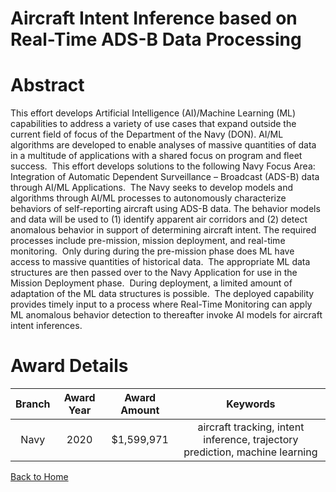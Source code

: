 
Aircraft Intent Inference based on Real-Time ADS-B Data Processing
==================================================================

# Abstract


This effort develops Artificial Intelligence (AI)/Machine Learning (ML) capabilities to address a variety of use cases that expand outside the current field of focus of the Department of the Navy (DON). AI/ML algorithms are developed to enable analyses of massive quantities of data in a multitude of applications with a shared focus on program and fleet success.  This effort develops solutions to the following Navy Focus Area: Integration of Automatic Dependent Surveillance – Broadcast (ADS-B) data through AI/ML Applications.  The Navy seeks to develop models and algorithms through AI/ML processes to autonomously characterize behaviors of self-reporting aircraft using ADS-B data. The behavior models and data will be used to (1) identify apparent air corridors and (2) detect anomalous behavior in support of determining aircraft intent. The required processes include pre-mission, mission deployment, and real-time monitoring.  Only during during the pre-mission phase does ML have access to massive quantities of historical data.  The appropriate ML data structures are then passed over to the Navy Application for use in the Mission Deployment phase.  During deployment, a limited amount of adaptation of the ML data structures is possible.  The deployed capability provides timely input to a process where Real-Time Monitoring can apply ML anomalous behavior detection to thereafter invoke AI models for aircraft intent inferences.  

# Award Details

|Branch|Award Year|Award Amount|Keywords|
| :---: | :---: | :---: | :---: |
|Navy|2020|$1,599,971|aircraft tracking, intent inference, trajectory prediction, machine learning|
  
  


[Back to Home](https://github.com/chrischow/dod_sbir_awards#2079)